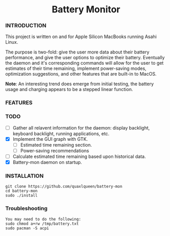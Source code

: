 <h1 align="center">Battery Monitor</h1>

### INTRODUCTION

This project is written on and for Apple Silicon MacBooks running Asahi Linux. 

The purpose is two-fold: give the user more data about their battery performance, and give the user options to optimize their battery. 
Eventually the daemon and it's corresponding commands will allow for the user to get estimates of their time remaining, implement 
power-saving modes, optimization suggestions, and other features that are built-in to MacOS.

**Note**: An interesting trend does emerge from initial testing, the battery usage and charging appears to be a stepped linear function.

### FEATURES

### TODO
- [ ] Gather all relavent information for the daemon: display backlight, keyboard backlight, 
      running applications, etc.
- [X] Implement the GUI graph with GTK.
    - [ ] Estimated time remaining section.
    - [ ] Power-saving recommendations
- [ ] Calculate estimated time remaining based upon historical data.
- [x] Battery-mon daemon on startup.

### INSTALLATION
    git clone https://github.com/quaxlqueen/battery-mon
    cd battery-mon
    sudo ./install

### Troubleshooting
    You may need to do the following:
    sudo chmod a+rw /tmp/battery.txt
    sudo pacman -S acpi

